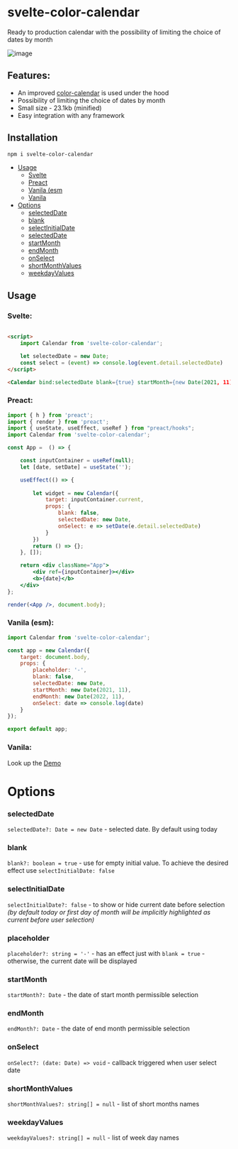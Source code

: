 # svelte-color-calendar

Ready to production calendar with the possibility of limiting the choice of dates by month

![image](https://user-images.githubusercontent.com/40761960/193658651-e4c5aa5b-6b91-4c79-be45-0a93d2712b38.png)


## Features:

- An improved [color-calendar](https://github.com/PawanKolhe/color-calendar) is used under the hood 
- Possibility of limiting the choice of dates by month
- Small size - 23.1kb (minified)
- Easy integration with any framework

## Installation

```sh
npm i svelte-color-calendar
```

- [Usage](#usage)
    - [Svelte](https://github.com/Sanshain/svelte-color-calendar/edit/master/README.md#svelte)
    - [Preact](https://github.com/Sanshain/svelte-color-calendar/edit/master/README.md#preact)
    - [Vanila (esm](https://github.com/Sanshain/svelte-color-calendar/edit/master/README.md#vanila-esm)
    - [Vanila](https://github.com/Sanshain/svelte-color-calendar/edit/master/README.md#vanila)
- [Options](#options)
    - [selectedDate](#selecteddate)
    - [blank](#blank)
    - [selectInitialDate](#selectinitialdate)
    - [selectedDate](#placeholder)
    - [startMonth](#startmonth)
    - [endMonth](#endmonth)
    - [onSelect](#onselect)
    - [shortMonthValues](#shortmonthvalues)
    - [weekdayValues](#weekdayvalues)

## Usage

### Svelte:

```html

<script>
    import Calendar from 'svelte-color-calendar';

    let selectedDate = new Date;
    const select = (event) => console.log(event.detail.selectedDate)
</script>

<Calendar bind:selectedDate blank={true} startMonth={new Date(2021, 11)} endMonth={new Date(2022, 11)} on:select={select} />
```

### Preact:

```jsx
import { h } from 'preact';
import { render } from 'preact';
import { useState, useEffect, useRef } from "preact/hooks";
import Calendar from 'svelte-color-calendar';

const App =  () => {

    const inputContainer = useRef(null);
    let [date, setDate] = useState('');

    useEffect(() => {
                                       
        let widget = new Calendar({
            target: inputContainer.current,
            props: {
                blank: false,
                selectedDate: new Date,        
                onSelect: e => setDate(e.detail.selectedDate)
            }
        })        
        return () => {};
    }, []);    

    return <div className="App">        
        <div ref={inputContainer}></div>
        <b>{date}</b>        
    </div>
};

render(<App />, document.body);
```

### Vanila (esm):

```js
import Calendar from 'svelte-color-calendar';

const app = new Calendar({
    target: document.body,
    props: {
        placeholder: '-',
        blank: false,
        selectedDate: new Date,        
        startMonth: new Date(2021, 11),
        endMonth: new Date(2022, 11),
        onSelect: date => console.log(date)
    }
});

export default app;
```

### Vanila:

Look up the [Demo](https://coding-style.ru/code_reviews/296/edit)


# Options

### selectedDate

`selectedDate?: Date = new Date` - selected date. By default using today

### blank

`blank?: boolean = true` - use for empty initial value. To achieve the desired effect use `selectInitialDate: false`

### selectInitialDate

`selectInitialDate?: false` - to show or hide current date before selection *(by default today or first day of month will be implicitly highlighted as current before user selection)*

### placeholder

`placeholder?: string = '-'` - has an effect just with `blank = true` - otherwise, the current date will be displayed

### startMonth

`startMonth?: Date` - the date of start month permissible selection

### endMonth

`endMonth?: Date` - the date of end month permissible selection

### onSelect

`onSelect?: (date: Date) => void` - callback triggered when user select date

### shortMonthValues

`shortMonthValues?: string[] = null` - list of short months names

### weekdayValues

`weekdayValues?: string[] = null` - list of week day names


